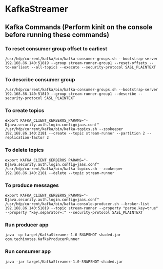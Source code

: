 # KafkaStreamer

## Kafka Commands (Perform kinit on the console before running these commands)

### To reset consumer group offset to earliest 

```shell
/usr/hdp/current/kafka/bin/kafka-consumer-groups.sh --bootstrap-server 192.168.86.140:51819 --group stream-runner-group1 --reset-offsets --to-earliest --all-topics --execute --security-protocol SASL_PLAINTEXT
```

### To describe consumer group

```shell
/usr/hdp/current/kafka/bin/kafka-consumer-groups.sh --bootstrap-server 192.168.86.140:51819 --group stream-runner-group1 --describe --security-protocol SASL_PLAINTEXT
```

### To create topics

```shell
export KAFKA_CLIENT_KERBEROS_PARAMS="-Djava.security.auth.login.config=jaas.conf"
/usr/hdp/current/kafka/bin/kafka-topics.sh --zookeeper 192.168.86.140:2181 --create --topic stream-runner --partition 2 --replication-factor 2
```

### To delete topics

```shell
export KAFKA_CLIENT_KERBEROS_PARAMS="-Djava.security.auth.login.config=jaas.conf"
/usr/hdp/current/kafka/bin/kafka-topics.sh --zookeeper 192.168.86.140:2181 --delete --topic stream-runner
```

### To produce messages

```shell
export KAFKA_CLIENT_KERBEROS_PARAMS="-Djava.security.auth.login.config=jaas.conf"
/usr/hdp/current/kafka/bin/kafka-console-producer.sh --broker-list 192.168.86.140:51819 --topic stream-runner --property "parse.key=true" --property "key.separator=:" --security-protocol SASL_PLAINTEXT 
```

### Run producer app

```shell
java -cp target/KafkaStreamer-1.0-SNAPSHOT-shaded.jar com.techinotes.KafkaProducerRunner
```

### Run consumer app

```shell
java -jar target/KafkaStreamer-1.0-SNAPSHOT-shaded.jar
```

